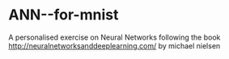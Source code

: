 # ANN--for-mnist
A personalised exercise on Neural Networks following the book http://neuralnetworksanddeeplearning.com/ by michael nielsen

